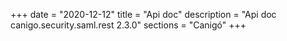 +++
date        = "2020-12-12"
title       = "Api doc"
description = "Api doc canigo.security.saml.rest 2.3.0"
sections    = "Canigó"
+++